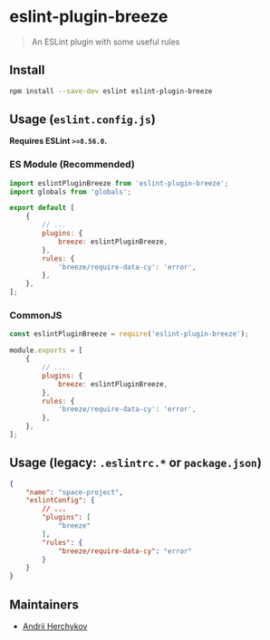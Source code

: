 # eslint-plugin-breeze

> An ESLint plugin with some useful rules

## Install

```sh
npm install --save-dev eslint eslint-plugin-breeze
```

## Usage (`eslint.config.js`)

**Requires ESLint `>=8.56.0`.**

### ES Module (Recommended)

```js
import eslintPluginBreeze from 'eslint-plugin-breeze';
import globals from 'globals';

export default [
	{
        // ...
		plugins: {
			breeze: eslintPluginBreeze,
		},
		rules: {
			'breeze/require-data-cy': 'error',
		},
	},
];
```

### CommonJS

```js
const eslintPluginBreeze = require('eslint-plugin-breeze');

module.exports = [
	{
		// ...
		plugins: {
			breeze: eslintPluginBreeze,
		},
		rules: {
			'breeze/require-data-cy': 'error',
		},
	},
];
```

## Usage (legacy: `.eslintrc.*` or `package.json`)

```json
{
	"name": "space-project",
	"eslintConfig": {
		// ...
		"plugins": [
			"breeze"
		],
		"rules": {
			"breeze/require-data-cy": "error"
		}
	}
}
```

## Maintainers

- [Andrii Herchykov](https://github.com/andriiwp3)
